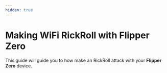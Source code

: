 ```yaml
---
hidden: true
---
```


# Making WiFi RickRoll with Flipper Zero

This guide will guide you to how make an RickRoll attack with your **Flipper** **Zero** device.


